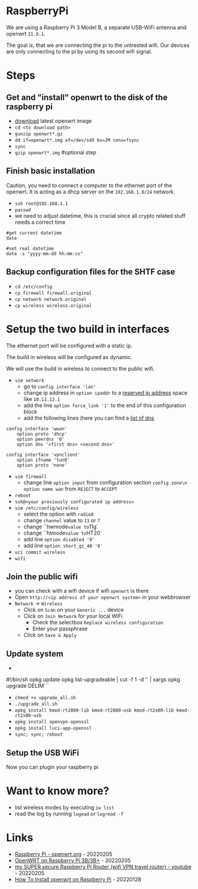 # RaspberryPi

We are using a Raspberry Pi 3 Model B, a separate USB-WiFi antenna and openwrt `21.0.1`.

The goal is, that we are connecting the pi to the untrested wifi. Our devices are only connecting to the pi by using its second wifi signal.

# Steps

## Get and "install" openwrt to the disk of the raspberry pi

* [download](https://openwrt.org/toh/raspberry_pi_foundation/raspberry_pi) latest openwrt image
* `cd <to download path>`
* `gunzip openwrt*.gz`
* `dd if=openwrt*.img of=/dev/sdX bs=2M conv=fsync`
* `sync`
* `gzip openwrt*.img` #optional step

## Finish basic installation

Caution, you need to connect a computer to the ethernet port of the openwrt. It is acting as a dhcp server on the `192.168.1.0/24` network.

* `ssh root@192.168.1.1`
* `passwd`
* we need to adjust datetime, this is crucial since all crypto related stuff needs a correct time
```
#get current datetime
date

#set real datetime
date -s "yyyy-mm-dd hh:mm:ss"
```

## Backup configuration files for the SHTF case

* `cd /etc/config`
* `cp firewall firewall.original`
* `cp network network.original`
* `cp wireless wireless.original`

# Setup the two build in interfaces

The ethernet port will be configured with a static ip.

The build in wireless will be configured as dynamic.

We will use the build in wireless to connect to the public wifi.

* `vim network`
    * go to `config interface 'lan'`
    * change ip address in `option ipaddr` to a [reserved ip address](https://en.wikipedia.org/wiki/Reserved_IP_addresses) space like `10.11.12.1`
    * add the line `option force_link '1'` to the end of this configuration block
    * add the following lines (here you can find a [list of dns](../../../network/dns.md)
```
config interface 'wwan'
    option proto 'dhcp'
    option peerdns '0'
    option dns '<first dns> <second dns>'

config interface 'vpnclient'
    option ifname 'tun0'
    option proto 'none'
```
* `vim firewall`
    * change line `option input` from configuration section `config zone\n option name wan` from `REJECT` to `ACCEPT`
* `reboot`
* `ssh@<your previously configurated ip address>`
* `vim /etc/config/wireless`
    * select the option with `radio0`
    * change `channel` value to `11` or `7`
    * change ``hwmode` value to `11g`
    * change ``htmode` value to `HT20`
    * add line `option disabled '0'`
    * add line `option short_gi_40 '0'`
* `uci commit wireless`
* `wifi`

## Join the public wifi

* you can check with a wifi device if wifi `openwrt` is there
* Open `http://<ip address of your openwrt system>` in your webbrowser
* `Network` -> `Wireless`
    * Click on `Scan` on your `Generic ...` device
    * Click on `Join Network` for your local WiFi
        * Check the selectbox `Replace wireless configuration`
        * Enter your passphrase
    * Click on `Save & Apply`

## Update system

* ```echo > upgrade_all.sh <<DELIM
#!/bin/sh
opkg update
opkg list-upgradeable | cut -f 1 -d '' | xargs opkg upgrade
DELIM```
* `chmod +x upgrade_all.sh`
* `./upgrade_all.sh`
* `opkg install kmod-rt2800-lib kmod-rt2800-usb kmod-rt2x00-lib kmod-rt2x00-usb`
* `opkg install openvpn-openssl`
* `opkg install luci-app-openssl`
* `sync; sync; reboot`

## Setup the USB WiFi

Now you can plugin your raspberry pi

# Want to know more?

* list wireless modes by executing `iw list`
* read the log by running `logead` or `logread -f`

# Links

* [Raspberry Pi - openwrt.org](https://openwrt.org/toh/raspberry_pi_foundation/raspberry_pi) - 20220205
* [OpenWRT on Raspberry Pi 3B/3B+](https://www.aspyct.org/openwrt/raspberry-pi.html) - 20220205
* [my SUPER secure Raspberry Pi Router (wifi VPN travel router) - youtube](https://www.youtube.com/watch?v=jlHWnKVpygw) - 20220205
* [How To Install openwrt on Raspberry Pi](https://github.com/mikenizo808/How-To-Install-openwrt-on-Raspberry-Pi) - 20220128
